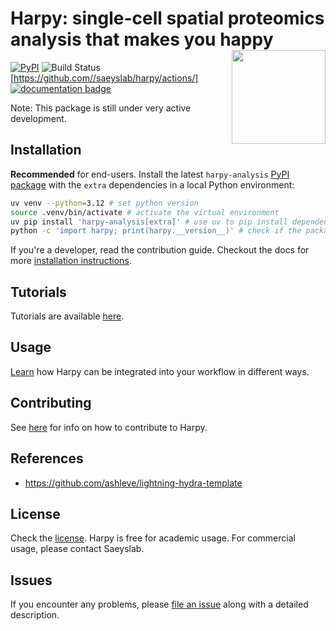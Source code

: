 <!-- These badges won't work while the GitHub repo is private:
[![License BSD-3](https://img.shields.io/pypi/l/harpy.svg?color=green)](https://github.com/saeyslab/harpy/raw/main/LICENSE)
[![Python Version](https://img.shields.io/pypi/pyversions/harpy-analysis.svg?color=green)](https://python.org)
[![codecov](https://codecov.io/gh/saeyslab/harpy/graph/badge.svg?token=7UXMDWVYFZ)](https://codecov.io/gh/saeyslab/harpy)
[![napari hub](https://img.shields.io/endpoint?url=https://api.napari-hub.org/shields/harpy)](https://napari-hub.org/plugins/harpy)
-->

# **Harpy: single-cell spatial proteomics analysis that makes you happy** <img src="./docs/_static/img/logo.png" align ="right" alt="" width ="150"/>

[![PyPI](https://img.shields.io/pypi/v/harpy-analysis.svg)](https://pypi.org/project/harpy-analysis)
![Build Status](https://github.com//saeyslab/harpy/actions/workflows/build.yaml/badge.svg)[https://github.com//saeyslab/harpy/actions/]
[![documentation badge](https://readthedocs.org/projects/harpy/badge/?version=latest)](https://harpy.readthedocs.io/en/latest/)

Note: This package is still under very active development.

## Installation

**Recommended** for end-users. Install the latest `harpy-analysis` [PyPI package](https://pypi.org/project/harpy-analysis) with the `extra` dependencies in a local Python environment:

```bash
uv venv --python=3.12 # set python version
source .venv/bin/activate # activate the virtual environment
uv pip install 'harpy-analysis[extra]' # use uv to pip install dependencies
python -c 'import harpy; print(harpy.__version__)' # check if the package is installed
```

If you're a developer, read the contribution guide. Checkout the docs for more [installation instructions](https://github.com/saeyslab/harpy/blob/main/docs/installation.md).

## Tutorials

Tutorials are available [here](https://harpy.readthedocs.io/en/latest/).

## Usage

[Learn](https://github.com/saeyslab/harpy/blob/main/docs/usage.md) how Harpy can be integrated into your workflow in different ways.

## Contributing

See [here](https://github.com/saeyslab/harpy/blob/main/docs/contributing.md) for info on how to contribute to Harpy.

## References

- https://github.com/ashleve/lightning-hydra-template

## License

Check the [license](https://github.com/saeyslab/harpy/blob/main/LICENSE). Harpy is free for academic usage.
For commercial usage, please contact Saeyslab.

## Issues

If you encounter any problems, please [file an issue] along with a detailed description.

[napari]: https://github.com/napari/napari
[Cookiecutter]: https://github.com/audreyr/cookiecutter
[BSD-3]: http://opensource.org/licenses/BSD-3-Clause
[cookiecutter-napari-plugin]: https://github.com/napari/cookiecutter-napari-plugin
[file an issue]: https://github.com/saeyslab/harpy/issues
[napari]: https://github.com/napari/napari
[tox]: https://tox.readthedocs.io/en/latest/
[pip]: https://pypi.org/project/pip/
[PyPI]: https://pypi.org/
